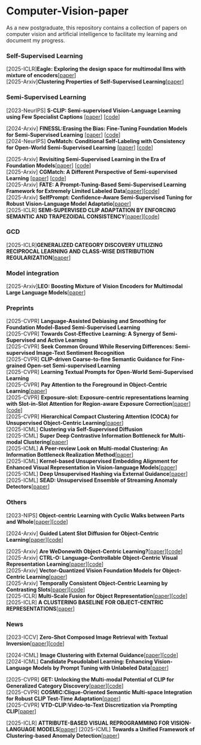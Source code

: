 # Computer-Vision-paper
As a new postgraduate, this repository contains a collection of papers on computer vision and artificial intelligence to facilitate my learning and document my progress.
 
### Self-Supervised Learning
 [2025-ICLR]**Eagle: Exploring the design space for multimodal llms with mixture of encoders**[[paper](https://arxiv.org/pdf/2408.15998)]  
 [2025-Arxiv]**Clustering Properties of Self-Supervised Learning**[[paper](https://arxiv.org/pdf/2501.18452?#page=12.76)]  

### Semi-Supervised Learning
 [2023-NeurIPS] **S-CLIP: Semi-supervised Vision-Language Learning using Few Specialist Captions** [[paper](https://proceedings.neurips.cc/paper_files/paper/2023/file/c06f788963f0ce069f5b2dbf83fe7822-Paper-Conference.pdf)] [[code](https://proceedings.neurips.cc/paper_files/paper/2023/file/c06f788963f0ce069f5b2dbf83fe7822-Paper-Conference.pdf)]  

 [2024-Arxiv] **FINESSL:Erasing the Bias: Fine-Tuning Foundation Models for Semi-Supervised Learning** [[paper](https://arxiv.org/pdf/2405.11756)] [[code](https://github.com/Gank0078/FineSSL)]  
 [2024-NeurIPS] **OwMatch: Conditional Self-Labeling with Consistency for Open-World Semi-Supervised Learning** [[paper](https://proceedings.neurips.cc/paper_files/paper/2024/file/b4fd162d3e2d015233486a2e313828a7-Paper-Conference.pdf)] [[code](https://github.com/niusj03/OwMatch)]  

 [2025-Arxiv] **Revisiting Semi-Supervised Learning in the Era of Foundation Models**[[paper](https://arxiv.org/pdf/2503.09707)] [[code](https://github.com/OSU-MLB/SSL-Foundation-Models)]  
 [2025-Arxiv] **CGMatch: A Different Perspective of Semi-supervised Learning** [[paper](https://arxiv.org/pdf/2503.02231?)] [[code](https://github.com/BoCheng-96/CGMatch)]  
 [2025-Arxiv] **FATE: A Prompt-Tuning-Based Semi-Supervised Learning Framework for Extremely Limited Labeled Data**[[paper](https://arxiv.org/pdf/2504.09828)][[code](https://anonymous.4open.science/r/Semi-supervised-learning-BA72)]  
 [2025-Arxiv] **SelfPrompt: Confidence-Aware Semi-Supervised Tuning for Robust Vision-Language Model Adaptatio**[[paper](https://arxiv.org/pdf/2501.14148)]  
 [2025-ICLR] **SEMI-SUPERVISED CLIP ADAPTATION BY ENFORCING SEMANTIC AND TRAPEZOIDAL CONSISTENCY**[[paper](https://openreview.net/pdf?id=97D725GJtQ)][[code](https://github.com/Gank0078/SemiCLIP)]  

### GCD
 [2025-ICLR]**GENERALIZED CATEGORY DISCOVERY UTILIZING RECIPROCAL LEARNING AND CLASS-WISE DISTRIBUTION REGULARIZATION**[[paper](https://openreview.net/pdf?id=On8E0U9vbz)]  


### Model integration 
 [2025-Arxiv]**LEO: Boosting Mixture of Vision Encoders for Multimodal Large Language Models**[[paper](https://arxiv.org/pdf/2501.06986)]  

### Preprints
 [2025-CVPR] **Language-Assisted Debiasing and Smoothing for Foundation Model-Based Semi-Supervised Learning**  
 [2025-CVPR] **Towards Cost-Effective Learning: A Synergy of Semi-Supervised and Active Learning**  
 [2025-CVPR] **Seek Common Ground While Reserving Differences: Semi-supervised Image-Text Sentiment Recognition**  
 [2025-CVPR] **CLIP-driven Coarse-to-fine Semantic Guidance for Fine-grained Open-set Semi-supervised Learning**  
 [2025-CVPR] **Learning Textual Prompts for Open-World Semi-Supervised Learning**  
 [2025-CVPR] **Pay Attention to the Foreground in Object-Centric Learning**[[paper](https://cvpr.thecvf.com/virtual/2025/poster/34483)]  
 [2025-CVPR] **Exposure-slot: Exposure-centric representations learning with Slot-in-Slot Attention for Region-aware Exposure Correction**[[paper](https://cvpr.thecvf.com/virtual/2025/poster/33508)][[code](https://github.com/dgjung0220/Exposure-slot-official)]  
 [2025-CVPR] **Hierarchical Compact Clustering Attention (COCA) for Unsupervised Object-Centric Learning**[[paper](https://cvpr.thecvf.com/virtual/2025/poster/34220)]  
 [2025-ICML] **Clustering via Self-Supervised Diffusion**  
 [2025-ICML] **Super Deep Contrastive Information Bottleneck for Multi-modal Clustering**[[paper](https://icml.cc/virtual/2025/poster/46541)]  
 [2025-ICML] **A Peer-review Look on Multi-modal Clustering: An Information Bottleneck Realization Method**[[paper](https://icml.cc/virtual/2025/poster/46541)]  
 [2025-ICML] **Kernel-based Unsupervised Embedding Alignment for Enhanced Visual Representation in Vision-language Models**[[paper](https://icml.cc/virtual/2025/poster/46673)]  
 [2025-ICML] **Deep Unsupervised Hashing via External Guidance**[[paper](https://icml.cc/virtual/2025/poster/43790)]  
 [2025-ICML] **SEAD: Unsupervised Ensemble of Streaming Anomaly Detectors**[[paper](https://icml.cc/virtual/2025/poster/46199)]  
 

### Others
 [2023-NIPS] **Object-centric Learning with Cyclic Walks between Parts and Whole**[[paper](https://arxiv.org/pdf/2302.08023)][[code](https://github.com/ZhangLab-DeepNeuroCogLab/Parts-Whole-Object-Centric-Learning/)]  

 [2024-Arxiv] **Guided Latent Slot Diffusion for Object-Centric Learning**[[paper](https://export.arxiv.org/pdf/2407.17929)][[code](https://guided-sa.github.io/)]
 
 [2025-Arxiv] **Are WeDonewith Object-Centric Learning?**[[paper](https://arxiv.org/pdf/2504.07092)][[code](https://github.com/AlexanderRubinstein/diverse-universe-public)]  
 [2025-Arxiv] **CTRL-O: Language-Controllable Object-Centric Visual Representation Learning**[[paper](https://arxiv.org/pdf/2503.21747)][[code](https://ctrl-o-paper.github.io/)]  
 [2025-Arxiv] **Vector-Quantized Vision Foundation Models for Object-Centric Learning**[[paper](https://arxiv.org/pdf/2502.20263)]  
 [2025-Arxiv] **Temporally Consistent Object-Centric Learning by Contrasting Slots**[[paper](https://arxiv.org/pdf/2412.14295)][[code](https://github.com/martius-lab/slotcontrast)]  
 [2025-ICLR] **Multi-Scale Fusion for Object Representation**[[paper](https://arxiv.org/pdf/2410.01539)][[code](https://github.com/Genera1Z/MultiScaleFusion)]  
 [2025-ICLR] **A CLUSTERING BASELINE FOR OBJECT-CENTRIC REPRESENTATIONS**[[paper](https://openreview.net/pdf?id=Z56fPyx7GL)]  

### News
 [2023-ICCV] **Zero-Shot Composed Image Retrieval with Textual Inversion**[[paper](https://openaccess.thecvf.com/content/ICCV2023/papers/Baldrati_Zero-Shot_Composed_Image_Retrieval_with_Textual_Inversion_ICCV_2023_paper.pdf)][[code](https://github.com/miccunifi/SEARLE)]  
 
 [2024-ICML] **Image Clustering with External Guidance**[[paper](https://arxiv.org/pdf/2310.11989)][[code](https://github.com/XLearning-SCU/2024-ICML-TAC)]  
 [2024-ICML] **Candidate Pseudolabel Learning: Enhancing Vision-Language Models by Prompt Tuning with Unlabeled Data**[[paper](https://arxiv.org/pdf/2406.10502)] 
 
 [2025-CVPR] **GET: Unlocking the Multi-modal Potential of CLIP for Generalized Category Discovery**[[paper](https://arxiv.org/pdf/2403.09974)][[code](https://github.com/enguangW/GET)]  
 [2025-CVPR] **COSMIC:Clique-Oriented Semantic Multi-space Integration for Robust CLIP Test-Time Adaptation**[[paper](https://arxiv.org/pdf/2503.23388)]  
 [2025-CVPR] **VTD-CLIP:Video-to-Text Discretization via Prompting CLIP**[[paper](https://arxiv.org/pdf/2503.18407#/)]  

 [2025-ICLR] **ATTRIBUTE-BASED VISUAL REPROGRAMMING FOR VISION-LANGUAGE MODELS**[[paper](https://arxiv.org/pdf/2501.13982)] 
 [2025-ICML] **Towards a Unified Framework of Clustering-based Anomaly Detection**[[paper](https://arxiv.org/pdf/2406.00452)]
